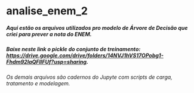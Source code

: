 # analise_enem_2
##### Aqui estão os arquivos utilizados pro modelo de Árvore de Decisão que criei para prever a nota do ENEM.
##### Baixe neste link o pickle do conjunto de treinamento: https://drive.google.com/drive/folders/14NVJ1hVS17OPobg1-Fhdm92laQFllFUf?usp=sharing.
###### Os demais arquivos são cadernos do Jupyte com scripts de carga, tratamento e modelagem.
